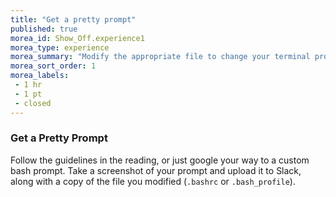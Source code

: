 ```yaml
---
title: "Get a pretty prompt"
published: true
morea_id: Show_Off.experience1
morea_type: experience
morea_summary: "Modify the appropriate file to change your terminal prompt from a boring gray wasteland to a colorful magical castle"
morea_sort_order: 1
morea_labels:
 - 1 hr
 - 1 pt
 - closed
---
```


### Get a Pretty Prompt

Follow the guidelines in the reading, or just google your way to a custom bash prompt. Take a screenshot of your prompt and upload it to Slack, along with a copy of the file you modified (`.bashrc` or `.bash_profile`).
